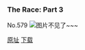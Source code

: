 ### The Race: Part 3
No.579
![图片不见了~~~](https://imgs.xkcd.com/comics/the_race_part_3.png)

[原址](https://xkcd.com//579) [下载](https://imgs.xkcd.com/comics/the_race_part_3.png)

